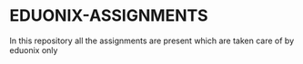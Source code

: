 # EDUONIX-ASSIGNMENTS
In this repository all the assignments are present which are taken care of by eduonix only
